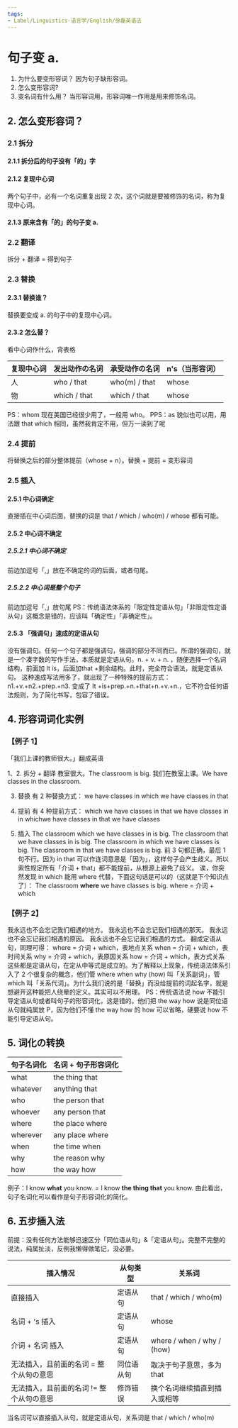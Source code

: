 ```yaml
---
tags:
- Label/Linguistics-语言学/English/徐磊英语法
---
```


# 句子变 a.

1. 为什么要变形容词？
因为句子缺形容词。
2. 怎么变形容词?
3. 变名词有什么用？
当形容词用，形容词唯一作用是用来修饰名词。

## 2. 怎么变形容词？
### 2.1 拆分
#### 2.1.1 拆分后的句子没有「的」字
#### 2.1.2 复现中心词
两个句子中，必有一个名词重复出现 2 次，这个词就是要被修饰的名词，称为复现中心词。
#### 2.1.3 原来含有「的」的句子变 a.
### 2.2 翻译
拆分 + 翻译 = 得到句子
### 2.3 替换
#### 2.3.1 替换谁？
替换要变成 a. 的句子中的复现中心词。
#### 2.3.2 怎么替？
看中心词作什么，背表格

| 复现中心词 | 发出动作の名词 | 承受动作の名词 | n's（当形容词） |
| --------- | ------------- | ------------- | -------------- |
| 人        | who / that    | who(m) / that | whose         |
| 物        | which / that  | which / that  | whose         |
PS：whom 现在美国已经很少用了，一般用 who。
PPS：as 貌似也可以用，用法跟 that which 相同，虽然我肯定不用，但万一读到了呢
### 2.4 提前
将替换之后的部分整体提前（whose + n）。替换 + 提前 = 变形容词
### 2.5 插入
#### 2.5.1 中心词确定
直接插在中心词后面，替换的词是 that / which / who(m) / whose 都有可能。
#### 2.5.2 中心词不确定
##### 2.5.2.1 中心词不确定
前边加逗号「,」放在不确定的词的后面，或者句尾。
##### 2.5.2.2 中心词是整个句子
前边加逗号「,」放句尾
PS：传统语法体系的「限定性定语从句」「非限定性定语从句」这概念是错的，应该叫「确定性」「非确定性」。
#### 2.5.3 「强调句」速成的定语从句
没有强调句。任何一个句子都是强调句，强调的部分不同而已。所谓的强调句，就是一个凑字数的写作手法，本质就是定语从句。n. + v. + n. ，随便选择一个名词结构，前面加 It is，后面加that +剩余结构。此时，完全符合语法，就是定语从句。
这种速成写法用多了，就出现了一种特殊的提前方式：n1.+v.+n2.+prep.+n3.  变成了 It +is+prep.+n.+that+n.+v.+n.，它不符合任何语法规则，为了简化书写，包容了错误。


## 4. 形容词词化实例

### 【例子 1】

「我们上课的教师很大。」翻成英语

1、2. 拆分 + 翻译
教室很大。The classroom is big.
我们在教室上课。We have classes in the classroom.

3. 替换
有 2 种替换方式：
we have classes in which
we have classes in that

4. 提前
有 4 种提前方式：
which we have classes in
that we have classes in
in whichwe have classes
in that we have classes

5. 插入
The classroom which we have classes in is big.
The classroom that we have classes in is big.
The classroom in which we have classes is big.
The classroom in that we have classes  is big.
前 3 句都正确，最后 1 句不行。因为 in that 可以作连词意思是「因为」，这样句子会产生歧义。所以索性规定所有「介词 + that」都不能提前，从根源上避免了歧义。
诶，你突然发现 in which 能用 where 代替，下面这句话是可以的（这就是下个知识点了）：
The classroom **where** we have classes is big.
where = 介词 + which

### 【例子 2】

我永远也不会忘记我们相遇的地方。
我永远也不会忘记我们相遇的那天。
我永远也不会忘记我们相遇的原因。
我永远也不会忘记我们相遇的方式。
翻成定语从句，同理可得：
where = 介词 + which，表地点关系
when = 介词 + which，表时间关系
why = 介词 + which，表原因关系
how = 介词 + which，表方式关系
这些都是定语从句，在定从中等式是成立的。为了解释以上现象，传统语法体系引入了 2 个很复杂的概念，他们管 where when why (how) 叫「关系副词」，管 which 叫「关系代词」。为什么我们说的是「替换」而没给提前的词起名字，就是想避开这种能把人绕晕的定义。其实可以不用理。
PS：传统语法说 how 不能引导定语从句或者叫句子的形容词化，这是错的。他们把 the way how 说是同位语从句就纯属放 P，因为他们不懂 the way how 的 how 可以省略，硬要说 how 不能引导定语从句。


## 5. 词化の转换

| 句子名词化 | 名词 + 句子形容词化 |
| --------- | ----------------- |
| what      | the thing that    |
| whatever  | anything that     |
| who       | the person that   |
| whoever   | any person that   |
| where     | the place where   |
| wherever  | any place where   |
| when      | the time when     |
| why       | the reason why    |
| how       | the way how       |

例子：I know **what** you know. = I know **the thing that** you know.
由此看出，句子名词化可以看作是句子形容词化的简化。


## 6. 五步插入法
前提：没有任何方法能够迅速区分「同位语从句」&「定语从句」。完整不完整的说法，纯属扯淡，反例我懒得做笔记，没必要。

|               插入情况                |  从句类型  |           关系词            |
| ------------------------------------- | --------- | -------------------------- |
| 直接插入                              | 定语从句   | that / which / who(m)      |
| 名词 + 's 插入                        | 定语从句   | whose                      |
| 介词 + 名词 插入                      | 定语从句   | where / when / why / (how) |
| 无法插入，且前面的名词 = 整个从句の意思  | 同位语从句 | 取决于句子意思，多为 that    |
| 无法插入，且前面的名词 != 整个从句の意思 | 修饰错误   | 换个名词继续插直到插入或相等 |

当名词可以直接插入从句，就是定语从句，关系词是 that / which / who(m)

